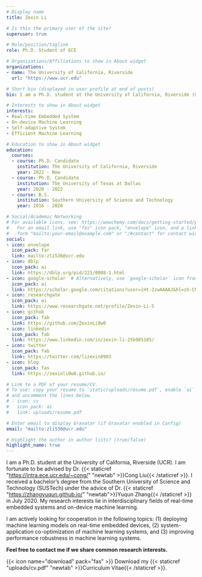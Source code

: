 ```yaml
---
# Display name
title: Zexin Li

# Is this the primary user of the site?
superuser: true

# Role/position/tagline
role: Ph.D. Student of ECE

# Organizations/Affiliations to show in About widget
organizations:
- name: The University of California, Riverside
  url: "https://www.ucr.edu"

# Short bio (displayed in user profile at end of posts)
bio: I am a Ph.D. student at the University of California, Riverside (UCR). I am fortunate to be advised by Dr. Cong Liu. I received a bachelor’s degree from the Southern University of Science and Technology (SUSTech) under the advice of Dr. Yuqun Zhang in July 2020. My research interests include but are not limited to the interdisciplinary fields of real-time embedded systems and on-device machine learning. I am actively looking for cooperation in the following topics - (1) deploying machine learning models on real-time embedded devices, (2) system-application co-optimization of machine learning systems, and (3) improving performance robustness in machine learning systems. Feel free to contact me if we share common research interests.

# Interests to show in About widget
interests:
- Real-time Embedded System
- On-device Machine Learning
- Self-adaptive System
- Efficient Machine Learning

# Education to show in About widget
education:
  courses:
  - course: Ph.D. Candidate
    institution: The University of California, Riverside
    year: 2022 - Now
  - course: Ph.D. Candidate
    institution: The University of Texas at Dallas
    year: 2020 - 2022
  - course: B.S.
    institution: Southern University of Science and Technology
    year: 2016 - 2020

# Social/Academic Networking
# For available icons, see: https://wowchemy.com/docs/getting-started/page-builder/#icons
#   For an email link, use "fas" icon pack, "envelope" icon, and a link in the
#   form "mailto:your-email@example.com" or "/#contact" for contact widget.
social:
- icon: envelope
  icon_pack: far
  link: mailto:zli536@ucr.edu
- icon: dblp
  icon_pack: ai
  link: https://dblp.org/pid/221/0808-1.html
- icon: google-scholar  # Alternatively, use `google-scholar` icon from `ai` icon pack
  icon_pack: ai
  link: https://scholar.google.com/citations?user=iHt-2zwAAAAJ&hl=zh-CN
- icon: researchgate
  icon_pack: ai
  link: https://www.researchgate.net/profile/Zexin-Li-5
- icon: github
  icon_pack: fab
  link: https://github.com/ZexinLi0w0
- icon: linkedin
  icon_pack: fab
  link: https://www.linkedin.com/in/zexin-li-25b985185/
- icon: twitter
  icon_pack: fab
  link: https://twitter.com/lizexin0903
- icon: blog
  icon_pack: fas
  link: https://zexinli0w0.github.io/

# Link to a PDF of your resume/CV.
# To use: copy your resume to `static/uploads/resume.pdf`, enable `ai` icons in `params.toml`, 
# and uncomment the lines below.
# - icon: cv
#   icon_pack: ai
#   link: uploads/resume.pdf

# Enter email to display Gravatar (if Gravatar enabled in Config)
email: "mailto:zli536@ucr.edu"

# Highlight the author in author lists? (true/false)
highlight_name: true
---
```

I am a Ph.D. student at the University of California, Riverside (UCR). I am fortunate to be advised by Dr. {{< staticref "https://intra.ece.ucr.edu/~cong/" "newtab" >}}Cong Liu{{< /staticref >}}. I received a bachelor’s degree from the Southern University of Science and Technology (SUSTech) under the advice of Dr. {{< staticref "https://zhangyuqun.github.io/" "newtab">}}Yuqun Zhang{{< /staticref >}} in July 2020.
My research interests lie in interdisciplinary fields of real-time embedded systems and on-device machine learning.

I am actively looking for cooperation in the following topics: (1) deploying machine learning models on real-time embedded devices, (2) system-application co-optimization of machine learning systems, and (3) improving performance robustness in machine learning systems.

<strong>Feel free to contact me if we share common research interests.</strong>

{{< icon name="download" pack="fas" >}} Download my {{< staticref "uploads/cv.pdf" "newtab" >}}Curriculum Vitae{{< /staticref >}}.
